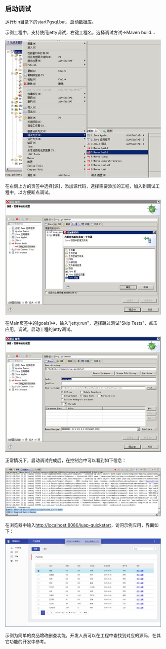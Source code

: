 
## 启动调试

运行bin目录下的startPgsql.bat，启动数据库。  

示例工程中，支持使用jetty调试，右键工程名，选择调试方试->Maven build…  

![](/img/image005.jpg)
 

在右侧上方的页签中选择[源]，添加源代码，选择需要添加的工程，加入到调试工程中，以方便断点调试。  

![](/img/image006.jpg)

在Main页签中的[goals]中，输入"jetty:run"，选择跳过测试"Skip Tests"，点击应用，调试，启动工程的jetty调试。  


![](/img/image007.jpg)



正常情况下，启动调试完成后，在控制台中可以看到如下信息：   


![](/img/image008.jpg)


在浏览器中输入<http://localhost:8080/iuap-quickstart>，访问示例应用，界面如下：  


![](/img/image009.jpg)
 

示例为简单的商品增改删查功能，开发人员可以在工程中查找到对应的源码，在其它功能的开发中参考。  
